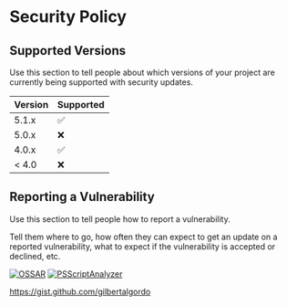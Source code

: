 # Security Policy

## Supported Versions

Use this section to tell people about which versions of your project are
currently being supported with security updates.

| Version | Supported          |
| ------- | ------------------ |
| 5.1.x   | :white_check_mark: |
| 5.0.x   | :x:                |
| 4.0.x   | :white_check_mark: |
| < 4.0   | :x:                |

## Reporting a Vulnerability

Use this section to tell people how to report a vulnerability.

Tell them where to go, how often they can expect to get an update on a
reported vulnerability, what to expect if the vulnerability is accepted or
declined, etc.


[![OSSAR](https://github.com/webrtc-org/samples/actions/workflows/ossar.yml/badge.svg?branch=gh-pages)](https://github.com/webrtc-org/samples/actions/workflows/ossar.yml)
[![PSScriptAnalyzer](https://github.com/gilbertalgordo/samples/actions/workflows/powershell.yml/badge.svg)](https://github.com/gilbertalgordo/samples/actions/workflows/powershell.yml)

https://gist.github.com/gilbertalgordo
